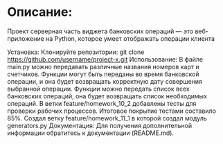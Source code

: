 # Описание:
Проект серверная часть виджета банковских операций — это веб-приложение на Python, которое умеет отображать операции клиента

Установка:
Клонируйте репозитории:
git clone https://github.com/username/project-x.git
Использование:
В файле main.py можно передавать различные названия номеров карт и счетчиков.
Функции могут быть переданы во время банковской операции, и она будет возвращать корректную дату совершения выбранной операции.
Функции можно передать список всех банковских операций, она будет возвращать список необходимых операций.
В ветки feature/homework_10_2 добавлены тесты для проверки рабочих процессов.
Итоговое покрытие тестами составило 85%.
Создал ветку feature/homework_11_1 в которой создал модуль generators.py 
Документация:
Для получения дополнительной информации обратитесь к документации (README.md).